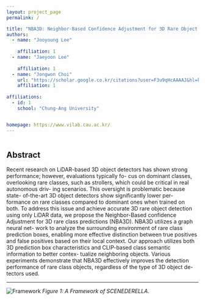 ```yaml
---
layout: project_page
permalink: /

title: "NBA3D: Neighbor-Based Confidence Adjustment for 3D Rare Object Detection Using LiDAR"
authors:
  - name: "Jooyoung Lee"
    
    affiliation: 1
  - name: "Jaeyoon Lee"
    
    affiliation: 1
  - name: "Jongwon Choi"
    url: "https://scholar.google.co.kr/citations?user=F3u9qHcAAAAJ&hl=ko"
    affiliation: 1
  
affiliations:
  - id: 1
    school: "Chung-Ang University"


homepage: https://www.vilab.cau.ac.kr/
---
```


<!-- Using HTML to center the abstract -->
<div class="columns is-centered has-text-centered">
    <div class="column is-four-fifths">
        <h2>Abstract</h2>
        <div class="content has-text-justified">
Recent research on LiDAR-based 3D object detectors has
shown strong performance; however, evaluations typically fo-
cus on dominant classes, overlooking rare classes, such as
strollers, which could be critical in real autonomous driv-
ing scenarios. This oversight is problematic because state-
of-the-art 3D object detectors show significantly lower per-
formance on rare classes compared to dominant ones when
trained on both. To address this issue and achieve accurate
3D rare object detection using only LiDAR data, we propose
the Neighbor-Based confidence Adjustment for 3D rare class
predictions (NBA3D). NBA3D utilizes a graph neural net-
work to analyze the surrounding environment of rare class
prediction boxes, enabling more effective distinction between
true positives and false positives based on their local context.
Our approach utilizes both 3D prediction box characteristics
and CLIP-based class semantic information to better contex-
tualize neighboring objects. Various experiments demonstrate
that NBA3D effectively improves the detection performance
of rare class objects, regardless of the type of 3D object de-
tectors used.
        </div>
    </div>
</div>

---





![Framework](/static/images/framework.png)
*Figure 1: A Framework of SCENEDERELLA.*




